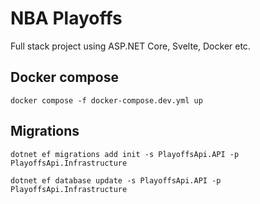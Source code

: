 # NBA Playoffs

Full stack project using ASP.NET Core, Svelte, Docker etc.

## Docker compose

    docker compose -f docker-compose.dev.yml up

## Migrations

    dotnet ef migrations add init -s PlayoffsApi.API -p PlayoffsApi.Infrastructure

    dotnet ef database update -s PlayoffsApi.API -p PlayoffsApi.Infrastructure
